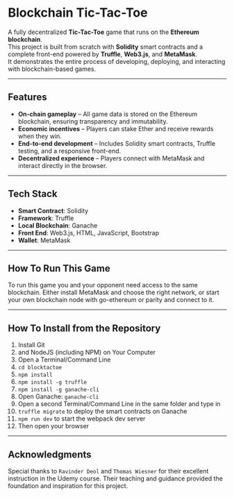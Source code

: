 # Blockchain Tic-Tac-Toe

A fully decentralized **Tic-Tac-Toe** game that runs on the **Ethereum blockchain**.  
This project is built from scratch with **Solidity** smart contracts and a complete front-end powered by **Truffle**, **Web3.js**, and **MetaMask**.  
It demonstrates the entire process of developing, deploying, and interacting with blockchain-based games.

---

## Features
- **On-chain gameplay** – All game data is stored on the Ethereum blockchain, ensuring transparency and immutability.  
- **Economic incentives** – Players can stake Ether and receive rewards when they win.  
- **End-to-end development** – Includes Solidity smart contracts, Truffle testing, and a responsive front-end.  
- **Decentralized experience** – Players connect with MetaMask and interact directly in the browser.

---

## Tech Stack
- **Smart Contract**: Solidity  
- **Framework**: Truffle  
- **Local Blockchain**: Ganache  
- **Front End**: Web3.js, HTML, JavaScript, Bootstrap  
- **Wallet**: MetaMask  

---

## How To Run This Game
To run this game you and your opponent need access to the same blockchain. Either install MetaMask and choose the right network, or start your own blockchain node with go-ethereum or parity and connect to it.

---

## How To Install from the Repository
1. Install Git
2. and NodeJS (including NPM) on Your Computer
3. Open a Terminal/Command Line
4. `cd blocktactoe`
5. `npm install`
6. `npm install -g truffle`
7. `npm install -g ganache-cli`
8. Open Ganache: `ganache-cli`
9. Open a second Terminal/Command Line in the same folder and type in
10. `truffle migrate` to deploy the smart contracts on Ganache
11. `npm run dev` to start the webpack dev server
12. Then open your browser

---

## Acknowledgments

Special thanks to `Ravinder Deol` and `Thomas Wiesner` for their excellent instruction in the Udemy course.
Their teaching and guidance provided the foundation and inspiration for this project.
